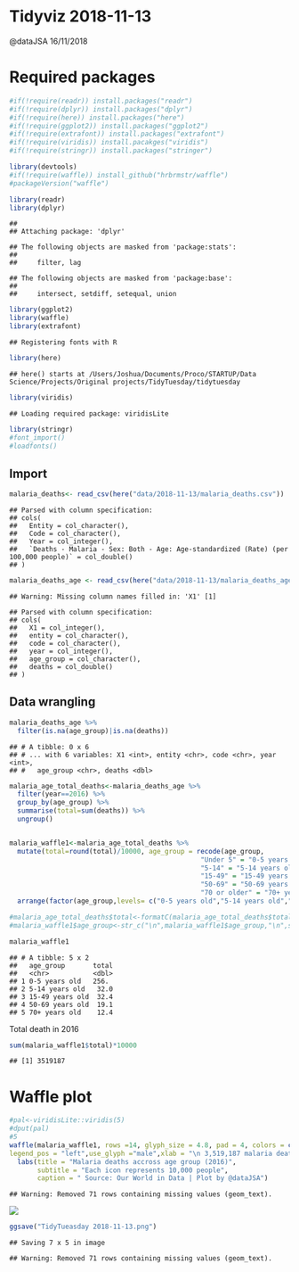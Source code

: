 Tidyviz 2018-11-13
================
@dataJSA
16/11/2018

# Required packages

``` r
#if(!require(readr)) install.packages("readr")
#if(!require(dplyr)) install.packages("dplyr")
#if(!require(here)) install.packages("here")
#if(!require(ggplot2)) install.packages("ggplot2")
#if(!require(extrafont)) install.packages("extrafont")
#if(!require(viridis)) install.pacakges("viridis")
#if(!require(stringr)) install.packages("stringer")

library(devtools)
#if(!require(waffle)) install_github("hrbrmstr/waffle") 
#packageVersion("waffle")

library(readr)
library(dplyr)
```

    ## 
    ## Attaching package: 'dplyr'

    ## The following objects are masked from 'package:stats':
    ## 
    ##     filter, lag

    ## The following objects are masked from 'package:base':
    ## 
    ##     intersect, setdiff, setequal, union

``` r
library(ggplot2)
library(waffle)
library(extrafont)
```

    ## Registering fonts with R

``` r
library(here)
```

    ## here() starts at /Users/Joshua/Documents/Proco/STARTUP/Data Science/Projects/Original projects/TidyTuesday/tidytuesday

``` r
library(viridis)
```

    ## Loading required package: viridisLite

``` r
library(stringr)
#font_import()
#loadfonts()
```

## Import

``` r
malaria_deaths<- read_csv(here("data/2018-11-13/malaria_deaths.csv"))
```

    ## Parsed with column specification:
    ## cols(
    ##   Entity = col_character(),
    ##   Code = col_character(),
    ##   Year = col_integer(),
    ##   `Deaths - Malaria - Sex: Both - Age: Age-standardized (Rate) (per 100,000 people)` = col_double()
    ## )

``` r
malaria_deaths_age <- read_csv(here("data/2018-11-13/malaria_deaths_age.csv"))
```

    ## Warning: Missing column names filled in: 'X1' [1]

    ## Parsed with column specification:
    ## cols(
    ##   X1 = col_integer(),
    ##   entity = col_character(),
    ##   code = col_character(),
    ##   year = col_integer(),
    ##   age_group = col_character(),
    ##   deaths = col_double()
    ## )

## Data wrangling

``` r
malaria_deaths_age %>%
  filter(is.na(age_group)|is.na(deaths))
```

    ## # A tibble: 0 x 6
    ## # ... with 6 variables: X1 <int>, entity <chr>, code <chr>, year <int>,
    ## #   age_group <chr>, deaths <dbl>

``` r
malaria_age_total_deaths<-malaria_deaths_age %>%
  filter(year==2016) %>% 
  group_by(age_group) %>% 
  summarise(total=sum(deaths)) %>% 
  ungroup()


malaria_waffle1<-malaria_age_total_deaths %>% 
  mutate(total=round(total)/10000, age_group = recode(age_group, 
                                                "Under 5" = "0-5 years old",
                                                "5-14" = "5-14 years old",
                                                "15-49" = "15-49 years old",
                                                "50-69" = "50-69 years old",
                                                "70 or older" = "70+ years old")) %>% 
  arrange(factor(age_group,levels= c("0-5 years old","5-14 years old","15-49 years old","50-69 years old","70+ years old")))

#malaria_age_total_deaths$total<-formatC(malaria_age_total_deaths$total, big.mark = ",", big.interval = 3,format="f",digits = 0)
#malaria_waffle1$age_group<-str_c("\n",malaria_waffle1$age_group,"\n",str_c("(",str_trim(malaria_age_total_deaths$total),")\n"))

malaria_waffle1
```

    ## # A tibble: 5 x 2
    ##   age_group       total
    ##   <chr>           <dbl>
    ## 1 0-5 years old   256. 
    ## 2 5-14 years old   32.0
    ## 3 15-49 years old  32.4
    ## 4 50-69 years old  19.1
    ## 5 70+ years old    12.4

Total death in 2016

``` r
sum(malaria_waffle1$total)*10000
```

    ## [1] 3519187

# Waffle plot

``` r
#pal<-viridisLite::viridis(5)
#dput(pal)
#5
waffle(malaria_waffle1, rows =14, glyph_size = 4.8, pad = 4, colors = c("#FDE725FF","#5DC863FF","#21908CFF","#3B528BFF","#440154FF"),
legend_pos = "left",use_glyph ="male",xlab = "\n 3,519,187 malaria deaths worldwide                             \n") +
  labs(title = "Malaria deaths accross age group (2016)",
       subtitle = "Each icon represents 10,000 people",
       caption = " Source: Our World in Data | Plot by @dataJSA")
```

    ## Warning: Removed 71 rows containing missing values (geom_text).

![](2018-11-13_files/figure-gfm/unnamed-chunk-6-1.png)<!-- -->

``` r
ggsave("TidyTueasday 2018-11-13.png")
```

    ## Saving 7 x 5 in image

    ## Warning: Removed 71 rows containing missing values (geom_text).
